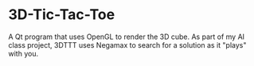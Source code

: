3D-Tic-Tac-Toe
==============

A Qt program that uses OpenGL to render the 3D cube. As part of my AI class project, 3DTTT uses Negamax to search for a solution as it "plays" with you.
